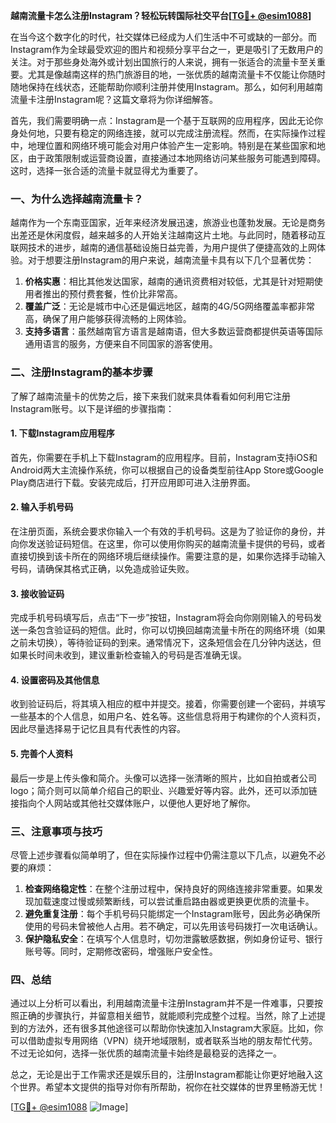 **越南流量卡怎么注册Instagram？轻松玩转国际社交平台[[TG💪+ @esim1088](https://t.me/s/esim1088)]**

在当今这个数字化的时代，社交媒体已经成为人们生活中不可或缺的一部分。而Instagram作为全球最受欢迎的图片和视频分享平台之一，更是吸引了无数用户的关注。对于那些身处海外或计划出国旅行的人来说，拥有一张适合的流量卡至关重要。尤其是像越南这样的热门旅游目的地，一张优质的越南流量卡不仅能让你随时随地保持在线状态，还能帮助你顺利注册并使用Instagram。那么，如何利用越南流量卡注册Instagram呢？这篇文章将为你详细解答。

首先，我们需要明确一点：Instagram是一个基于互联网的应用程序，因此无论你身处何地，只要有稳定的网络连接，就可以完成注册流程。然而，在实际操作过程中，地理位置和网络环境可能会对用户体验产生一定影响。特别是在某些国家和地区，由于政策限制或运营商设置，直接通过本地网络访问某些服务可能遇到障碍。这时，选择一张合适的流量卡就显得尤为重要了。

### 一、为什么选择越南流量卡？

越南作为一个东南亚国家，近年来经济发展迅速，旅游业也蓬勃发展。无论是商务出差还是休闲度假，越来越多的人开始关注越南这片土地。与此同时，随着移动互联网技术的进步，越南的通信基础设施日益完善，为用户提供了便捷高效的上网体验。对于想要注册Instagram的用户来说，越南流量卡具有以下几个显著优势：

1. **价格实惠**：相比其他发达国家，越南的通讯资费相对较低，尤其是针对短期使用者推出的预付费套餐，性价比非常高。
2. **覆盖广泛**：无论是城市中心还是偏远地区，越南的4G/5G网络覆盖率都非常高，确保了用户能够获得流畅的上网体验。
3. **支持多语言**：虽然越南官方语言是越南语，但大多数运营商都提供英语等国际通用语言的服务，方便来自不同国家的游客使用。

### 二、注册Instagram的基本步骤

了解了越南流量卡的优势之后，接下来我们就来具体看看如何利用它注册Instagram账号。以下是详细的步骤指南：

#### 1. 下载Instagram应用程序
首先，你需要在手机上下载Instagram的应用程序。目前，Instagram支持iOS和Android两大主流操作系统，你可以根据自己的设备类型前往App Store或Google Play商店进行下载。安装完成后，打开应用即可进入注册界面。

#### 2. 输入手机号码
在注册页面，系统会要求你输入一个有效的手机号码。这是为了验证你的身份，并向你发送验证码短信。在这里，你可以使用你购买的越南流量卡提供的号码，或者直接切换到该卡所在的网络环境后继续操作。需要注意的是，如果你选择手动输入号码，请确保其格式正确，以免造成验证失败。

#### 3. 接收验证码
完成手机号码填写后，点击“下一步”按钮，Instagram将会向你刚刚输入的号码发送一条包含验证码的短信。此时，你可以切换回越南流量卡所在的网络环境（如果之前未切换），等待验证码的到来。通常情况下，这条短信会在几分钟内送达，但如果长时间未收到，建议重新检查输入的号码是否准确无误。

#### 4. 设置密码及其他信息
收到验证码后，将其填入相应的框中并提交。接着，你需要创建一个密码，并填写一些基本的个人信息，如用户名、姓名等。这些信息将用于构建你的个人资料页，因此尽量选择易于记忆且具有代表性的内容。

#### 5. 完善个人资料
最后一步是上传头像和简介。头像可以选择一张清晰的照片，比如自拍或者公司logo；简介则可以简单介绍自己的职业、兴趣爱好等内容。此外，还可以添加链接指向个人网站或其他社交媒体账户，以便他人更好地了解你。

### 三、注意事项与技巧

尽管上述步骤看似简单明了，但在实际操作过程中仍需注意以下几点，以避免不必要的麻烦：

1. **检查网络稳定性**：在整个注册过程中，保持良好的网络连接非常重要。如果发现加载速度过慢或频繁断线，可以尝试重启路由器或更换更优质的流量卡。
2. **避免重复注册**：每个手机号码只能绑定一个Instagram账号，因此务必确保所使用的号码未曾被他人占用。若不确定，可以先用该号码拨打一次电话确认。
3. **保护隐私安全**：在填写个人信息时，切勿泄露敏感数据，例如身份证号、银行账号等。同时，定期修改密码，增强账户安全性。

### 四、总结

通过以上分析可以看出，利用越南流量卡注册Instagram并不是一件难事，只要按照正确的步骤执行，并留意相关细节，就能顺利完成整个过程。当然，除了上述提到的方法外，还有很多其他途径可以帮助你快速加入Instagram大家庭。比如，你可以借助虚拟专用网络（VPN）绕开地域限制，或者联系当地的朋友帮忙代劳。不过无论如何，选择一张优质的越南流量卡始终是最稳妥的选择之一。

总之，无论是出于工作需求还是娱乐目的，注册Instagram都能让你更好地融入这个世界。希望本文提供的指导对你有所帮助，祝你在社交媒体的世界里畅游无忧！

[[TG💪+ @esim1088](https://t.me/s/esim1088) ![Image](https://i.postimg.cc/4NQfJmqS/Snipaste-2025-05-13-00-14-12.png)]